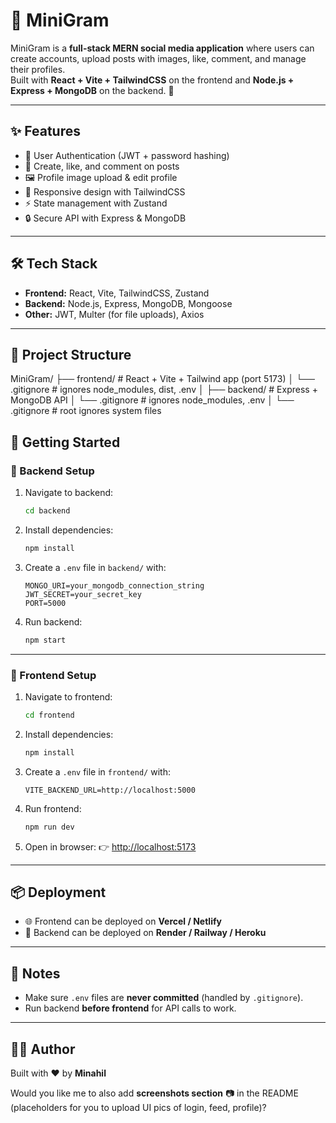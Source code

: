 # 📸 MiniGram

MiniGram is a **full-stack MERN social media application** where users can create accounts, upload posts with images, like, comment, and manage their profiles.  
Built with **React + Vite + TailwindCSS** on the frontend and **Node.js + Express + MongoDB** on the backend. 🚀

---

## ✨ Features
- 🔑 User Authentication (JWT + password hashing)
- 📝 Create, like, and comment on posts
- 🖼️ Profile image upload & edit profile
- 📱 Responsive design with TailwindCSS
- ⚡ State management with Zustand
- 🔒 Secure API with Express & MongoDB

---

## 🛠️ Tech Stack
- **Frontend:** React, Vite, TailwindCSS, Zustand
- **Backend:** Node.js, Express, MongoDB, Mongoose
- **Other:** JWT, Multer (for file uploads), Axios

---

## 📂 Project Structure

MiniGram/
├── frontend/        # React + Vite + Tailwind app (port 5173)
│   └── .gitignore   # ignores node\_modules, dist, .env
│
├── backend/         # Express + MongoDB API
│   └── .gitignore   # ignores node\_modules, .env
│
└── .gitignore       # root ignores system files


## 🚀 Getting Started

### 🔧 Backend Setup
1. Navigate to backend:
   ```bash
   cd backend

2. Install dependencies:

   ```bash
   npm install
   ```
3. Create a `.env` file in `backend/` with:

   ```
   MONGO_URI=your_mongodb_connection_string
   JWT_SECRET=your_secret_key
   PORT=5000
   ```
4. Run backend:

   ```bash
   npm start
   ```

---

### 🎨 Frontend Setup

1. Navigate to frontend:

   ```bash
   cd frontend
   ```
2. Install dependencies:

   ```bash
   npm install
   ```
3. Create a `.env` file in `frontend/` with:

   ```
   VITE_BACKEND_URL=http://localhost:5000
   ```
4. Run frontend:

   ```bash
   npm run dev
   ```
5. Open in browser: 👉 [http://localhost:5173](http://localhost:5173)

---

## 📦 Deployment

* 🌐 Frontend can be deployed on **Vercel / Netlify**
* 🔧 Backend can be deployed on **Render / Railway / Heroku**

---

## 📝 Notes

* Make sure `.env` files are **never committed** (handled by `.gitignore`).
* Run backend **before frontend** for API calls to work.

---

## 👩‍💻 Author

Built with ❤️ by **Minahil**

Would you like me to also add **screenshots section** 📷 in the README (placeholders for you to upload UI pics of login, feed, profile)?
```
